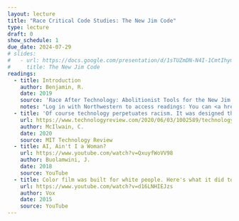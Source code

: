 ```yaml
---
layout: lecture
title: "Race Critical Code Studies: The New Jim Code"
type: lecture
draft: 0
show_schedule: 1
due_date: 2024-07-29
# slides:
#   - url: https://docs.google.com/presentation/d/1sTUZmDN-N4I-1CmtIhymBJqYhrVXefVesXLLJzlYHDM/edit?usp=sharing
#     title: The New Jim Code
readings:
  - title: Introduction
    author: Benjamin, R.
    date: 2019
    source: 'Race After Technology: Abolitionist Tools for the New Jim Code'
    notes: "Log in with Northwestern to access readings: You can <a href='https://ebookcentral.proquest.com/lib/northwestern/detail.action?docID=5820427#''>download a PDF version</a> or <a href='https://ebookcentral.proquest.com/lib/northwestern/reader.action?docID=5820427&ppg=9'>read it online</a>."
  - title: 'Of course technology perpetuates racism. It was designed that way.'
    url: https://www.technologyreview.com/2020/06/03/1002589/technology-perpetuates-racism-by-design-simulmatics-charlton-mcilwain/
    author: McIlwain, C.
    date: 2020
    source: MIT Technology Review
  - title: AI, Ain't I a Woman?
    url: https://www.youtube.com/watch?v=QxuyfWoVV98
    author: Buolamwini, J.
    date: 2018
    source: YouTube
  - title: Color film was built for white people. Here's what it did to dark skin.
    url: https://www.youtube.com/watch?v=d16LNHIEJzs
    author: Vox
    date: 2015
    source: YouTube
---
```


